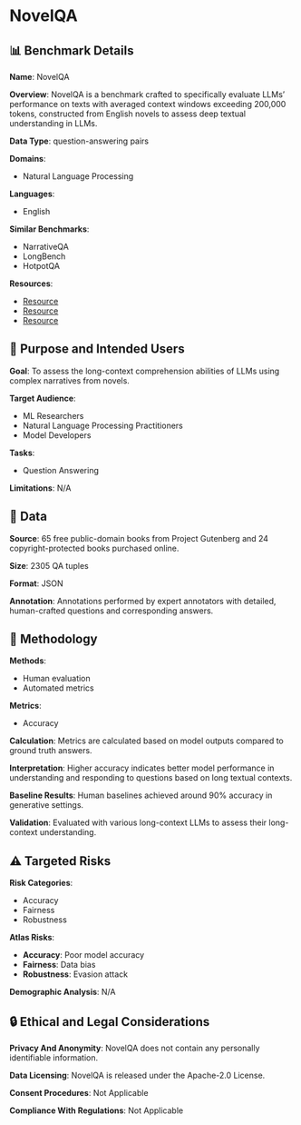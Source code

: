 # NovelQA

## 📊 Benchmark Details

**Name**: NovelQA

**Overview**: NovelQA is a benchmark crafted to specifically evaluate LLMs’ performance on texts with averaged context windows exceeding 200,000 tokens, constructed from English novels to assess deep textual understanding in LLMs.

**Data Type**: question-answering pairs

**Domains**:
- Natural Language Processing

**Languages**:
- English

**Similar Benchmarks**:
- NarrativeQA
- LongBench
- HotpotQA

**Resources**:
- [Resource](https://novelqa.github.io/)
- [Resource](https://huggingface.co/datasets/NovelQA/NovelQA)
- [Resource](https://www.codabench.org/competitions/2727/)

## 🎯 Purpose and Intended Users

**Goal**: To assess the long-context comprehension abilities of LLMs using complex narratives from novels.

**Target Audience**:
- ML Researchers
- Natural Language Processing Practitioners
- Model Developers

**Tasks**:
- Question Answering

**Limitations**: N/A

## 💾 Data

**Source**: 65 free public-domain books from Project Gutenberg and 24 copyright-protected books purchased online.

**Size**: 2305 QA tuples

**Format**: JSON

**Annotation**: Annotations performed by expert annotators with detailed, human-crafted questions and corresponding answers.

## 🔬 Methodology

**Methods**:
- Human evaluation
- Automated metrics

**Metrics**:
- Accuracy

**Calculation**: Metrics are calculated based on model outputs compared to ground truth answers.

**Interpretation**: Higher accuracy indicates better model performance in understanding and responding to questions based on long textual contexts.

**Baseline Results**: Human baselines achieved around 90% accuracy in generative settings.

**Validation**: Evaluated with various long-context LLMs to assess their long-context understanding.

## ⚠️ Targeted Risks

**Risk Categories**:
- Accuracy
- Fairness
- Robustness

**Atlas Risks**:
- **Accuracy**: Poor model accuracy
- **Fairness**: Data bias
- **Robustness**: Evasion attack

**Demographic Analysis**: N/A

## 🔒 Ethical and Legal Considerations

**Privacy And Anonymity**: NovelQA does not contain any personally identifiable information.

**Data Licensing**: NovelQA is released under the Apache-2.0 License.

**Consent Procedures**: Not Applicable

**Compliance With Regulations**: Not Applicable
